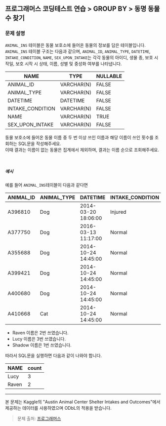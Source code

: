 ## 프로그래머스 코딩테스트 연습 > GROUP BY > 동명 동물 수 찾기
### 문제 설명
`ANIMAL_INS` 테이블은 동물 보호소에 들어온 동물의 정보를 담은 테이블입니다. <br />
`ANIMAL_INS` 테이블 구조는 다음과 같으며, `ANIMAL_ID`, `ANIMAL_TYPE`, `DATETIME`, `INTAKE_CONDITION`, `NAME`, `SEX_UPON_INTAKE`는 각각 동물의 아이디, 생물 종, 보호 시작일, 보호 시작 시 상태, 이름, 성별 및 중성화 여부를 나타냅니다.
<br/>

|NAME|TYPE|NULLABLE|
|---|---|---|
|ANIMAL_ID|VARCHAR(N)|FALSE
|ANIMAL_TYPE|VARCHAR(N)|FALSE
|DATETIME|DATETIME|FALSE
|INTAKE_CONDITION|VARCHAR(N)|FALSE
|NAME|VARCHAR(N)|TRUE
|SEX_UPON_INTAKE|VARCHAR(N)|FALSE

동물 보호소에 들어온 동물 이름 중 두 번 이상 쓰인 이름과 해당 이름이 쓰인 횟수를 조회하는 SQL문을 작성해주세요. <br />
이때 결과는 이름이 없는 동물은 집계에서 제외하며, 결과는 이름 순으로 조회해주세요.


<br />

##### 예시
예를 들어 `ANIMAL_INS`테이블이 다음과 같다면

|ANIMAL_ID|ANIMAL_TYPE|DATETIME|INTAKE_CONDITION|NAME|SEX_UPON_INTAKE|
|----|----|----|---|---|---|
|A396810|Dog|2014-03-20 18:06:00|Injured|Raven|Spayed Female|
|A377750|Dog|2016-03-13 11:17:00|Normal|Lucy|Spayed Female|
|A355688|Dog|2014-10-24 14:45:00|Normal|Shadow|Neutered Male|
|A399421|Dog|2014-10-24 14:45:00|Normal|Lucy|Spayed Female|
|A400680|Dog|2014-10-24 14:45:00|Normal|Lucy|Spayed Female|
|A410668|Cat|2014-10-24 14:45:00|Normal|Raven|Spayed Female|

 - Raven 이름은 2번 쓰였습니다. 
 - Lucy 이름은 3번 쓰였습니다. 
 - Shadow 이름은 1번 쓰였습니다. 

따라서 SQL문을 실행하면 다음과 같이 나와야 합니다.  

|NAME|count|
|---|---|
|Lucy|3|
|Raven|2|
---

본 문제는 Kaggle의 "Austin Animal Center Shelter Intakes and Outcomes"에서 제공하는 데이터를 사용하였으며 ODbL의 적용을 받습니다.

> 문제 출처: [프로그래머스](https://programmers.co.kr/learn/courses/30/lessons/59041)